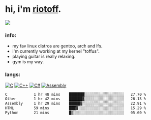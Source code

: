 # hi, i'm [riotoff](https://t.me/terpila898).

[![](https://komarev.com/ghpvc/?username=RIOTOFF&logo=github&style=for-the-badge&color=202020)](https://github.com/RiotOff)
<br />

### info:
- my fav linux distros are gentoo, arch and lfs.
- i'm currently working at my kernel "toffus".
- playing guitar is really relaxing.
- gym is my way.
### langs:
[![C](https://img.shields.io/badge/-C-202020?style=for-the-badge)](https://wikipedia.org/wiki/C_(programming_language))
[![C++](https://img.shields.io/badge/-C++-202020?style=for-the-badge)](https://wikipedia.org/wiki/C++)
[![C#](https://img.shields.io/badge/-CSharp-202020?style=for-the-badge)](https://wikipedia.org/wiki/C_Sharp_(programming_language))
[![Assembly](https://img.shields.io/badge/-Assembly-202020?style=for-the-badge)](https://wikipedia.org/wiki/Assembly_language)

<!--START_SECTION:waka-->

```txt
C            1 hr 48 mins    ███████░░░░░░░░░░░░░░░░░░   27.70 %
Other        1 hr 42 mins    ██████▓░░░░░░░░░░░░░░░░░░   26.13 %
Assembly     1 hr 29 mins    █████▓░░░░░░░░░░░░░░░░░░░   22.91 %
HTML         59 mins         ███▓░░░░░░░░░░░░░░░░░░░░░   15.29 %
Python       21 mins         █▒░░░░░░░░░░░░░░░░░░░░░░░   05.60 %
```

<!--END_SECTION:waka-->
